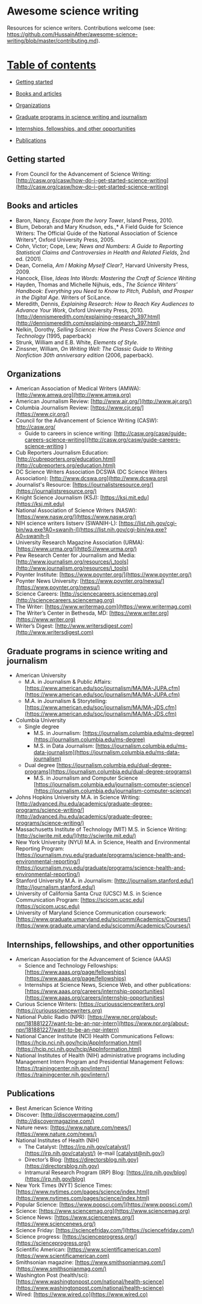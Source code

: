 # Awesome science writing

Resources for science writers. Contributions welcome (see: https://github.com/HussainAther/awesome-science-writing/blob/master/contributing.md).

# [Table of contents](#Table-of-contents)

*   [Getting started](#gettingstarted)

*   [Books and articles](#booksandarticles)

*   [Organizations](#organizations)

*   [Graduate programs in science writing and journalism](#graduateprogramsinsciencewritingandjournalism)

*   [Internships, fellowships, and other opportunities](#internshipsfellowshipsandotheropportunities)

*   [Publications](#publications)

## Getting started

*   From Council for the Advancement of Science Writing: [http://casw.org/casw/how-do-i-get-started-science-writing](http://casw.org/casw/how-do-i-get-started-science-writing)

## Books and articles

*   Baron, Nancy, _Escape from the Ivory Tower_, Island Press, 2010.
*   Blum, Deborah and Mary Knudson, eds.,* A Field Guide for Science Writers: The Official Guide of the National Association of Science Writers*, Oxford University Press, 2005\.
*   Cohn, Victor; Cope, Lew; _News and Numbers: A Guide to Reporting Statistical Claims and Controversies in Health and Related Fields_, 2nd ed. (2001).
*   Dean, Cornelia, _Am I Making Myself Clear?_, Harvard University Press, 2009.
*   Hancock, Elise, _Ideas Into Words: Mastering the Craft of Science Writing_
*   Hayden, Thomas and Michelle Nijhuis, eds., _The Science Writers’ Handbook: Everything you Need to Know to Pitch, Publish, and Prosper in the Digital Age_. Writers of SciLance.
*   Meredith, Dennis, _Explaining Research: How to Reach Key Audiences to Advance Your Work_, Oxford University Press, 2010\. [http://dennismeredith.com/explaining-research_397.html](http://dennismeredith.com/explaining-research_397.html)
*   Nelkin, Dorothy, _Selling Science: How the Press Covers Science and Technology_ (1995, paperback)
*   Strunk, William and E.B. White, _Elements of Style_.
*   Zinssner, William, _On Writing Well: The Classic Guide to Writing Nonfiction 30th anniversary edition_ (2006, paperback).

## Organizations

*   American Association of Medical Writers (AMWA): [http://www.amwa.org](http://www.amwa.org)
*   American Journalism Review: [http://www.ajr.org/](http://www.ajr.org/)
*   Columbia Journalism Review: [https://www.cjr.org/](https://www.cjr.org/)
*   Council for the Advancement of Science Writing (CASW): http://casw.org/
    *   Guide to careers in science writing: [http://casw.org/casw/guide-careers-science-writing](http://casw.org/casw/guide-careers-science-writing )
*   Cub Reporters Journalism Education: [http://cubreporters.org/education.html](http://cubreporters.org/education.html)
*   DC Science Writers Association DCSWA (DC Science Writers Association): [http://www.dcswa.org](http://www.dcswa.org)
*   Journalist's Resource: [https://journalistsresource.org/](https://journalistsresource.org/)
*   Knight Science Journalism (KSJ): [https://ksj.mit.edu](https://ksj.mit.edu)
*   National Association of Science Writers (NASW): [https://www.nasw.org/](https://www.nasw.org/)
*   NIH science writers listserv (SWANIH-L): [https://list.nih.gov/cgi-bin/wa.exe?A0=swanih-l](https://list.nih.gov/cgi-bin/wa.exe?A0=swanih-l)
*   University Research Magazine Association (URMA): [https://www.urma.org/](httpS://www.urma.org/)
*   Pew Research Center for Journalism and Media: [http://www.journalism.org/resources/j_tools](http://www.journalism.org/resources/j_tools)
*   Poynter Institute: [https://www.poynter.org/](https://www.poynter.org/)
*   Poynter News University: [https://www.poynter.org/newsu/](https://www.poynter.org/newsu/)
*   Science Careers: [http://sciencecareers.sciencemag.org](http://sciencecareers.sciencemag.org)
*   The Writer: [https://www.writermag.com](https://www.writermag.com)
*   The Writer’s Center in Bethesda, MD: [https://www.writer.org](https://www.writer.org)
*   Writer’s Digest: [http://www.writersdigest.com](http://www.writersdigest.com)

## Graduate programs in science writing and journalism

*   American University
    *   M.A. in Journalism & Public Affairs: [https://www.american.edu/soc/journalism/MA/MA-JUPA.cfm](https://www.american.edu/soc/journalism/MA/MA-JUPA.cfm)
    *   M.A. in Journalism & Storytelling: [https://www.american.edu/soc/journalism/MA/MA-JDS.cfm](https://www.american.edu/soc/journalism/MA/MA-JDS.cfm)
*   Columbia University
    *   Single degree
        *   M.S. in Journalism: [https://journalism.columbia.edu/ms-degree](https://journalism.columbia.edu/ms-degree)
        *   M.S. in Data Journalism: [https://journalism.columbia.edu/ms-data-journalism](https://journalism.columbia.edu/ms-data-journalism)
    *   Dual degree [https://journalism.columbia.edu/dual-degree-programs](https://journalism.columbia.edu/dual-degree-programs)
        *   M.S. in Journalism and Computer Science [https://journalism.columbia.edu/journalism-computer-science](https://journalism.columbia.edu/journalism-computer-science)
*   Johns Hopkins University M.A. in Science Writing: [http://advanced.jhu.edu/academics/graduate-degree-programs/science-writing/](http://advanced.jhu.edu/academics/graduate-degree-programs/science-writing/)
*   Massachusetts Institute of Technology (MIT) M.S. in Science Writing: [http://sciwrite.mit.edu/](http://sciwrite.mit.edu/)
*   New York University (NYU) M.A. in Science, Health and Environmental Reporting Program: [https://journalism.nyu.edu/graduate/programs/science-health-and-environmental-reporting/](https://journalism.nyu.edu/graduate/programs/science-health-and-environmental-reporting/)
*   Stanford University M.A. in Journalism: [http://journalism.stanford.edu/](http://journalism.stanford.edu/)
*   University of California Santa Cruz (UCSC) M.S. in Science Communication Program: [https://scicom.ucsc.edu](https://scicom.ucsc.edu)
*   University of Maryland Science Communication coursework: [https://www.graduate.umaryland.edu/scicomm/Academics/Courses/](https://www.graduate.umaryland.edu/scicomm/Academics/Courses/)

## Internships, fellowships, and other opportunities

*   American Association for the Advancement of Science (AAAS)
    *   Science and Technology Fellowships: [https://www.aaas.org/page/fellowships](https://www.aaas.org/page/fellowships)
    *   Internships at Science News, Science Web, and other publications: [https://www.aaas.org/careers/internship-opportunities](https://www.aaas.org/careers/internship-opportunities)
*   Curious Science Writers: [https://curioussciencewriters.org](https://curioussciencewriters.org)
*   National Public Radio (NPR): [https://www.npr.org/about-npr/181881227/want-to-be-an-npr-intern](https://www.npr.org/about-npr/181881227/want-to-be-an-npr-intern)
*   National Cancer Institute (NCI) Health Communications Fellows: [https://hcip.nci.nih.gov/hcip/AppInformation.html](https://hcip.nci.nih.gov/hcip/AppInformation.html)
*   National Institutes of Health (NIH) administrative programs including Management Intern Program and Presidential Management Fellows: [https://trainingcenter.nih.gov/intern/](https://trainingcenter.nih.gov/intern/)

## Publications

*   Best American Science Writing
*   Discover: [http://discovermagazine.com/](http://discovermagazine.com/)
*   Nature news: [https://www.nature.com/news/](https://www.nature.com/news/)
*   National Institutes of Health (NIH)
    *   The Catalyst: [https://irp.nih.gov/catalyst/](https://irp.nih.gov/catalyst/) (e-mail [catalyst@nih.gov])
    *   Director’s Blog: [https://directorsblog.nih.gov](https://directorsblog.nih.gov)
    *   Intramural Research Program (IRP) Blog: [https://irp.nih.gov/blog](https://irp.nih.gov/blog)
*   New York Times (NYT) Science Times: [https://www.nytimes.com/pages/science/index.html](https://www.nytimes.com/pages/science/index.html)
*   Popular Science: [https://www.popsci.com/](https://www.popsci.com/)
*   Science: [https://www.sciencemag.org](https://www.sciencemag.org)
*   Science News: [https://www.sciencenews.org/](https://www.sciencenews.org/)
*   Science Friday: [https://sciencefriday.com/](https://sciencefriday.com/)
*   Science progress: [https://scienceprogress.org/](https://scienceprogress.org/)
*   Scientific American: [https://www.scientificamerican.com](https://www.scientificamerican.com)
*   Smithsonian magazine: [https://www.smithsonianmag.com/](https://www.smithsonianmag.com/)
*   Washington Post (health/sci): [https://www.washingtonpost.com/national/health-science](https://www.washingtonpost.com/national/health-science)
*   Wired: [https://www.wired.co](https://www.wired.co)
